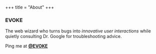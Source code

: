 +++
title = "About"
+++

### EVOKE

The web wizard who turns bugs into _innovative user interactions_ while quietly consulting Dr. Google for troubleshooting advice.

Ping me at **[@EVOKE](https://t.me/evoke)**
